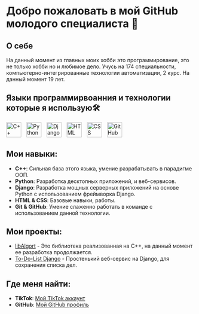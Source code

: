 # Добро пожаловать в мой GitHub молодого специалиста 👋

## О себе

На данный момент из главных моих хобби это программирование, это не только хобби но и любимое дело. Учусь на 174 специальности, компьютерно-интегрированные технологии автоматизации, 2 курс. На данный момент 19 лет.

## Языки программирвоанния и технологии которые я использую🛠️

<p align="left">
  <img src="https://cdn.jsdelivr.net/gh/devicons/devicon/icons/cplusplus/cplusplus-original.svg" title="C++" alt="C++" width="40" height="40" style="display: inline-block; margin-right: 10px;"/>

  <img src="https://cdn.jsdelivr.net/gh/devicons/devicon/icons/python/python-original.svg" title="Python" alt="Python" width="40" height="40" style="display: inline-block; margin-right: 10px;"/>

  <img src="https://cdn.jsdelivr.net/gh/devicons/devicon/icons/django/django-plain.svg" title="Django" alt="Django" width="40" height="40" style="display: inline-block; margin-right: 10px;"/>

  <img src="https://cdn.jsdelivr.net/gh/devicons/devicon/icons/html5/html5-original.svg" title="HTML" alt="HTML" width="40" height="40" style="display: inline-block; margin-right: 10px;"/>

  <img src="https://cdn.jsdelivr.net/gh/devicons/devicon/icons/css3/css3-original.svg" title="CSS" alt="CSS" width="40" height="40" style="display: inline-block; margin-right: 10px;"/>

  <img src="https://cdn.jsdelivr.net/gh/devicons/devicon/icons/github/github-original.svg" title="GitHub" alt="GitHub" width="40" height="40" style="display: inline-block; margin-right: 20px;"/>
</p>

## Мои навыки:

- **C++**: Сильная база этого языка, умение разрабатывать в парадигме ООП.
- **Python**: Разработка десктопных приложений, и веб-сервисов.
- **Django**: Разработка мощных серверных приложений на основе Python с использованием фреймворка Django.
- **HTML & CSS**: Базовые навыки, работы.
- **Git & GitHub**: Умение слаженно работать в команде с использованием данной технологии.

## Мои проекты:

- [libAlgort](https://github.com/Jekov-Evgen/libAlgort) - Это библиотека реализованная на С++, на данный момент ее разработка 
продолжается.
- [To-Do-List Django](https://github.com/Jekov-Evgen/Django_TO-DO-LIST) - Простенький веб-сервис на Django, для сохранения списка дел.

## Где меня найти:

- **TikTok**: [Мой TikTok аккаунт](https://www.tiktok.com/@odessaprog?_t=8psmoCJfLz3&_r=1)
- **GitHub**: [Мой GitHub профиль](https://github.com/Jekov-Evgen)